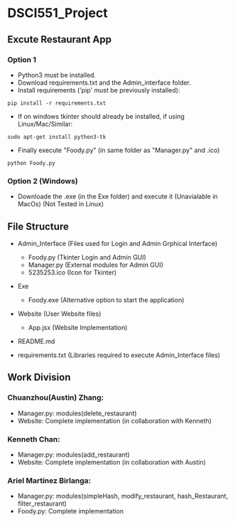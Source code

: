 # DSCI551_Project

## Excute Restaurant App
### Option 1
  - Python3 must be installed.
  - Download requirements.txt and the Admin_interface folder.
  - Install requirements ('pip' must be previously installed):
```shell
pip install -r requirements.txt
```
  - If on windows tkinter should already be installed, if using Linux/Mac/Similar:
```shell
sudo apt-get install python3-tk
```
  - Finally execute "Foody.py" (in same folder as "Manager.py" and .ico)
```shell
python Foody.py
```
### Option 2 (Windows)
  - Downloade the .exe (in the Exe folder) and execute it (Unavialable in MacOs) (Not Tested in Linux)

## File Structure
  - Admin_Interface (Files used for Login and Admin Grphical Interface)
    - Foody.py (Tkinter Login and Admin GUI)
    - Manager.py (External modules for Admin GUI)
    - 5235253.ico (Icon for Tkinter)

  - Exe
    - Foody.exe (Alternative option to start the application)

  - Website (User Website files)
    - App.jsx (Website Implementation)
   
  - README.md
      
  - requirements.txt (Libraries required to execute Admin_Interface files)
    



## Work Division
### Chuanzhou(Austin) Zhang:
  - Manager.py: modules(delete_restaurant)
  - Website: Complete implementation (in collaboration with Kenneth)

### Kenneth Chan:
  - Manager.py: modules(add_restaurant)
  - Website: Complete implementation (in collaboration with Austin)

### Ariel Martinez Birlanga:
  - Manager.py: modules(simpleHash, modify_restaurant, hash_Restaurant, filter_restaurant)
  - Foody.py: Complete implementation
